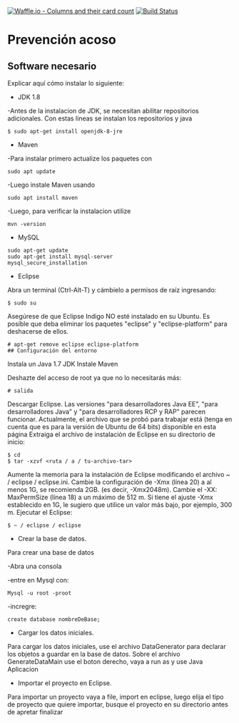 [![Waffle.io - Columns and their card count](https://badge.waffle.io/JuanCS95/prevencion-acoso.svg?columns=backlog)](https://waffle.io/JuanCS95/prevencion-acoso)
[![Build Status](https://travis-ci.org/JuanCS95/prevencion-acoso.svg?branch=master)](https://travis-ci.org/JuanCS95/prevencion-acoso)

# Prevención acoso

## Software necesario

Explicar aquí cómo instalar lo siguiente:
* JDK 1.8

-Antes de la instalacion de JDK, se necesitan abilitar repositorios adicionales. Con estas lineas se instalan los repositorios y java
```
$ sudo apt-get install openjdk-8-jre
```

* Maven

-Para instalar primero actualize los paquetes con 
```
sudo apt update
```
-Luego instale Maven usando
```
sudo apt install maven
```
-Luego, para verificar la instalacion utilize
```
mvn -version
```
* MySQL
```
sudo apt-get update
sudo apt-get install mysql-server
mysql_secure_installation
```
* Eclipse

Abra un terminal (Ctrl-Alt-T) y cámbielo a permisos de raíz ingresando:
```
$ sudo su
```
Asegúrese de que Eclipse Indigo NO esté instalado en su Ubuntu. Es posible que deba eliminar los paquetes "eclipse" y "eclipse-platform" para deshacerse de ellos.
```
# apt-get remove eclipse eclipse-platform
## Configuración del entorno
```
Instala un Java 1.7 JDK
Instale Maven

Deshazte del acceso de root ya que no lo necesitarás más:
```
# salida
```

Descargar Eclipse. Las versiones "para desarrolladores Java EE", "para desarrolladores Java" y "para desarrolladores RCP y RAP" parecen funcionar. Actualmente, el archivo que se probó para trabajar está (tenga en cuenta que es para la versión de Ubuntu de 64 bits) disponible en esta página
Extraiga el archivo de instalación de Eclipse en su directorio de inicio:
```
$ cd
$ tar -xzvf <ruta / a / tu-archivo-tar>
```
Aumente la memoria para la instalación de Eclipse modificando el archivo ~ / eclipse / eclipse.ini.
Cambie la configuración de -Xmx (línea 20) a al menos 1G, se recomienda 2GB. (es decir, -Xmx2048m).
Cambie el -XX: MaxPermSize (línea 18) a un máximo de 512 m. Si tiene el ajuste -Xmx establecido en 1G, le sugiero que utilice un valor más bajo, por ejemplo, 300 m.
Ejecutar el Eclipse:
```
$ ~ / eclipse / eclipse
```
* Crear la base de datos.

Para crear una base de datos

-Abra una consola

-entre en Mysql con:
```
Mysql -u root -proot
```
-incregre:
```
create database nombreDeBase;
```
* Cargar los datos iniciales.

Para cargar los datos iniciales, use el archivo DataGenerator para declarar los objetos a guardar en la base de datos.
Sobre el archivo GenerateDataMain use el boton derecho, vaya a run as y use Java Aplicacion
* Importar el proyecto en Eclipse.

Para importar un proyecto vaya a file, import en eclipse, luego elija el tipo de proyecto que quiere importar, busque el proyecto en su directorio antes de apretar finalizar
